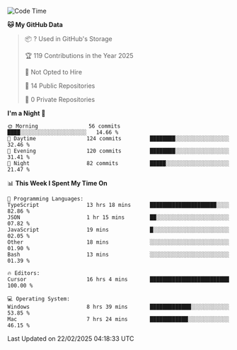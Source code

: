 <!--START_SECTION:waka-->
![Code Time](http://img.shields.io/badge/Code%20Time-6%2C692%20hrs%2017%20mins-blue)

**🐱 My GitHub Data** 

> 📦 ? Used in GitHub's Storage 
 > 
> 🏆 119 Contributions in the Year 2025
 > 
> 🚫 Not Opted to Hire
 > 
> 📜 14 Public Repositories 
 > 
> 🔑 0 Private Repositories 
 > 
**I'm a Night 🦉** 

```text
🌞 Morning                56 commits          ████░░░░░░░░░░░░░░░░░░░░░   14.66 % 
🌆 Daytime                124 commits         ████████░░░░░░░░░░░░░░░░░   32.46 % 
🌃 Evening                120 commits         ████████░░░░░░░░░░░░░░░░░   31.41 % 
🌙 Night                  82 commits          █████░░░░░░░░░░░░░░░░░░░░   21.47 % 
```


📊 **This Week I Spent My Time On** 

```text
💬 Programming Languages: 
TypeScript               13 hrs 18 mins      █████████████████████░░░░   82.86 % 
JSON                     1 hr 15 mins        ██░░░░░░░░░░░░░░░░░░░░░░░   07.82 % 
JavaScript               19 mins             █░░░░░░░░░░░░░░░░░░░░░░░░   02.05 % 
Other                    18 mins             ░░░░░░░░░░░░░░░░░░░░░░░░░   01.90 % 
Bash                     13 mins             ░░░░░░░░░░░░░░░░░░░░░░░░░   01.39 % 

🔥 Editors: 
Cursor                   16 hrs 4 mins       █████████████████████████   100.00 % 

💻 Operating System: 
Windows                  8 hrs 39 mins       █████████████░░░░░░░░░░░░   53.85 % 
Mac                      7 hrs 24 mins       ████████████░░░░░░░░░░░░░   46.15 % 
```


 Last Updated on 22/02/2025 04:18:33 UTC
<!--END_SECTION:waka-->

